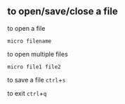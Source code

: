 ## to open/save/close a file
to open a file
```
micro filename
```

to open multiple files
```
micro file1 file2
```

to save a file
`ctrl`+`s`

to exit
`ctrl`+`q`
